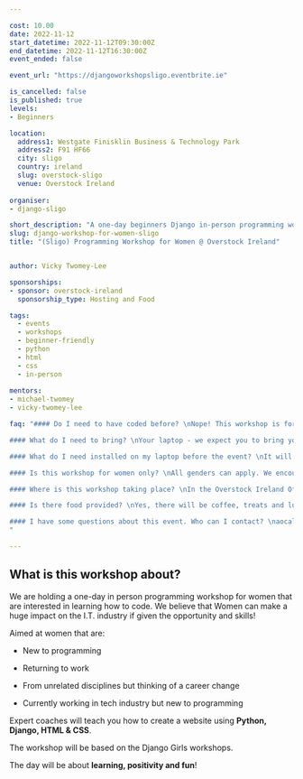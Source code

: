 ```yaml
---

cost: 10.00
date: 2022-11-12
start_datetime: 2022-11-12T09:30:00Z
end_datetime: 2022-11-12T16:30:00Z
event_ended: false

event_url: "https://djangoworkshopsligo.eventbrite.ie"

is_cancelled: false
is_published: true
levels:
- Beginners

location:
  address1: Westgate Finisklin Business & Technology Park
  address2: F91 HF66
  city: sligo
  country: ireland
  slug: overstock-sligo
  venue: Overstock Ireland
  
organiser: 
- django-sligo

short_description: "A one-day beginners Django in-person programming workshop for women that are interested in learning how to code. Expert coaches will teach you how to create a website using Python, Django, HTML & CSS."
slug: django-workshop-for-women-sligo
title: "(Sligo) Programming Workshop for Women @ Overstock Ireland"


author: Vicky Twomey-Lee

sponsorships:
- sponsor: overstock-ireland
  sponsorship_type: Hosting and Food

tags:
  - events
  - workshops
  - beginner-friendly
  - python
  - html
  - css
  - in-person
  
mentors:
- michael-twomey
- vicky-twomey-lee

faq: "#### Do I need to have coded before? \nNope! This workshop is for beginners. If you have a little knowledge, come along, but this is very much catered for those new to programming and interested in seeing what it is all about.

#### What do I need to bring? \nYour laptop - we expect you to bring your own laptop. This gives you a great opportunity to bring home what you work on and continue coding.

#### What do I need installed on my laptop before the event? \nIt will be useful to have Django installed in advance of the day. We will be emailing out information to registered attendees. And we will be hosting a time online before the event so as we can help anyone who needs it, get set up (this is optional).

#### Is this workshop for women only? \nAll genders can apply. We encourage a diverse community of programmers. This event is for 18 years + attendees.

#### Where is this workshop taking place? \nIn the Overstock Ireland Office. The address is: Westgate, Finisklin Business Park, Sligo, F91 HF66

#### Is there food provided? \nYes, there will be coffee, treats and lunch available for all attendees.

#### I have some questions about this event. Who can I contact? \naocallaghan@overstock.com
"

---
```


## What is this workshop about?
We are holding a one-day in person programming workshop for women that are interested in learning how to code. We believe that Women can make a huge impact on the I.T. industry if given the opportunity and skills!

Aimed at women that are:

- New to programming

- Returning to work

- From unrelated disciplines but thinking of a career change

- Currently working in tech industry but new to programming

Expert coaches will teach you how to create a website using **Python, Django, HTML & CSS**.

The workshop will be based on the Django Girls workshops.

The day will be about **learning, positivity and fun**!


